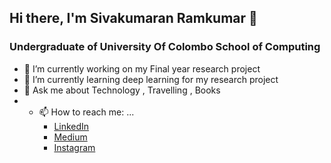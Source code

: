 ## Hi there, I'm Sivakumaran Ramkumar 👋
### Undergraduate of University Of Colombo School of Computing

- 🔭 I’m currently working on my Final year research project
- 🌱 I’m currently learning deep learning for my research project
- 💬 Ask me about Technology , Travelling , Books
- - 📫 How to reach me: ...
      - [LinkedIn](https://www.linkedin.com/in/ramkumar96)
      - [Medium](https://medium.com/@sivaram0203)
      - [Instagram](https://www.instagram.com/two_dirty_feet/)
